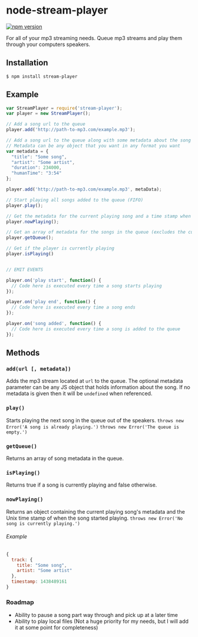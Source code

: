 # node-stream-player
[![npm version](https://badge.fury.io/js/stream-player.svg)](http://badge.fury.io/js/stream-player)

For all of your mp3 streaming needs. Queue mp3 streams and play them through your computers speakers.

## Installation
```
$ npm install stream-player
```

## Example
```javascript
var StreamPlayer = require('stream-player');
var player = new StreamPlayer();

// Add a song url to the queue
player.add('http://path-to-mp3.com/example.mp3');

// Add a song url to the queue along with some metadata about the song
// Metadata can be any object that you want in any format you want
var metadata = {
  "title": "Some song",
  "artist": "Some artist",
  "duration": 234000,
  "humanTime": "3:54"
};

player.add('http://path-to-mp3.com/example.mp3', metaData);

// Start playing all songs added to the queue (FIFO)
player.play();

// Get the metadata for the current playing song and a time stamp when it started playing
player.nowPlaying();

// Get an array of metadata for the songs in the queue (excludes the current playing song)
player.getQueue();

// Get if the player is currently playing
player.isPlaying()


// EMIT EVENTS

player.on('play start', function() {
  // Code here is executed every time a song starts playing
});

player.on('play end', function() {
  // Code here is executed every time a song ends
});

player.on('song added', function() {
  // Code here is executed every time a song is added to the queue
});

```
## Methods
### `add(url [, metadata])`
Adds the mp3 stream located at `url` to the queue. The optional metadata parameter can be any JS object that holds information about the song. If no metadata is given then it will be `undefined` when referenced.
### `play()`
Starts playing the next song in the queue out of the speakers.
`throws new Error('A song is already playing.')`
`throws new Error('The queue is empty.')`
### `getQueue()`
Returns an array of song metadata in the queue.
### `isPlaying()`
Returns true if a song is currently playing and false otherwise.
### `nowPlaying()`
Returns an object containing the current playing song's metadata and the Unix time stamp of when the song started playing.
`throws new Error('No song is currently playing.')`
###### Example
```javascript
{
  track: {
    title: "Some song",
    artist: "Some artist"
  },
  timestamp: 1438489161
}
```



### Roadmap
- Ability to pause a song part way through and pick up at a later time
- Ability to play local files (Not a huge priority for my needs, but I will add it at some point for completeness)
